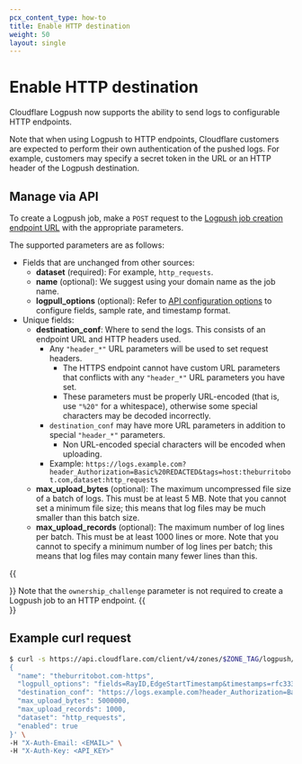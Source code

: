 ```yaml
---
pcx_content_type: how-to
title: Enable HTTP destination
weight: 50
layout: single
---
```


# Enable HTTP destination

Cloudflare Logpush now supports the ability to send logs to configurable HTTP endpoints.

Note that when using Logpush to HTTP endpoints, Cloudflare customers are expected to perform their own authentication of the pushed logs. For example, customers may specify a secret token in the URL or an HTTP header of the Logpush destination.

## Manage via API

To create a Logpush job, make a `POST` request to the [Logpush job creation endpoint URL](/logs/get-started/api-configuration/) with the appropriate parameters.

The supported parameters are as follows:

- Fields that are unchanged from other sources:
  - **dataset** (required): For example, `http_requests`.
  - **name** (optional): We suggest using your domain name as the job name.
  - **logpull_options** (optional): Refer to [API configuration options](/logs/get-started/api-configuration/#options) to configure fields, sample rate, and timestamp format.
- Unique fields:
  - **destination_conf**: Where to send the logs. This consists of an endpoint URL and HTTP headers used.
    - Any `"header_*"` URL parameters will be used to set request headers.
      - The HTTPS endpoint cannot have custom URL parameters that conflicts with any `"header_*"` URL parameters you have set.
      - These parameters must be properly URL-encoded (that is, use `"%20"` for a whitespace), otherwise some special characters may be decoded incorrectly.
    - `destination_conf` may have more URL parameters in addition to special `"header_*"` parameters.
      - Non URL-encoded special characters will be encoded when uploading.
    - Example: `https://logs.example.com?header_Authorization=Basic%20REDACTED&tags=host:theburritobot.com,dataset:http_requests`
  - **max_upload_bytes** (optional): The maximum uncompressed file size of a batch of logs. This must be at least 5 MB. Note that you cannot set a minimum file size; this means that log files may be much smaller than this batch size.
  - **max_upload_records** (optional): The maximum number of log lines per batch. This must be at least 1000 lines or more. Note that you cannot to specify a minimum number of log lines per batch; this means that log files may contain many fewer lines than this.

{{<Aside type="note" header="Note">}}
Note that the `ownership_challenge` parameter is not required to create a Logpush job to an HTTP endpoint.
{{</Aside>}}

## Example curl request

```bash
$ curl -s https://api.cloudflare.com/client/v4/zones/$ZONE_TAG/logpush/jobs -X POST -d '
{
  "name": "theburritobot.com-https",
  "logpull_options": "fields=RayID,EdgeStartTimestamp&timestamps=rfc3339",
  "destination_conf": "https://logs.example.com?header_Authorization=Basic%20REDACTED&tags=host:theburritobot.com,dataset:http_requests",
  "max_upload_bytes": 5000000,
  "max_upload_records": 1000,
  "dataset": "http_requests",
  "enabled": true
}' \
-H "X-Auth-Email: <EMAIL>" \
-H "X-Auth-Key: <API_KEY>"
```
